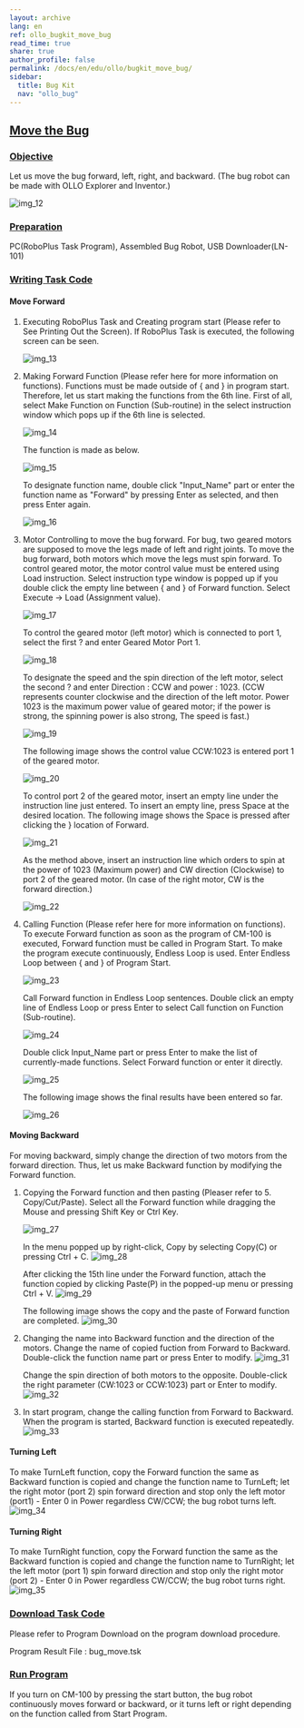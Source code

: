 ```yaml
---
layout: archive
lang: en
ref: ollo_bugkit_move_bug
read_time: true
share: true
author_profile: false
permalink: /docs/en/edu/ollo/bugkit_move_bug/
sidebar:
  title: Bug Kit
  nav: "ollo_bug"
---
```


## [Move the Bug](#move-the-bug)

### [Objective](#objective)

Let us move the bug forward, left, right, and backward. (The bug robot can be made with OLLO Explorer and Inventor.)

![img_12][img_12]

### [Preparation](#preparation)

PC(RoboPlus Task Program), Assembled Bug Robot, USB Downloader(LN-101)

### [Writing Task Code](#writing-task-code)

#### Move Forward

1. Executing RoboPlus Task and Creating program start (Please refer to See Printing Out the Screen). If RoboPlus Task is executed, the following screen can be seen.

    ![img_13][img_13]

2. Making Forward Function (Please refer here for more information on functions). Functions must be made outside of { and } in program start. Therefore, let us start making the functions from the 6th line. First of all, select Make Function on Function (Sub-routine) in the select instruction window which pops up if the 6th line is selected.

    ![img_14][img_14]

    The function is made as below.

    ![img_15][img_15]

    To designate function name, double click "Input_Name" part or enter the function name as "Forward" by pressing Enter as selected, and then press Enter again.

    ![img_16][img_16]

3. Motor Controlling to move the bug forward. For bug, two geared motors are supposed to move the legs made of left and right joints. To move the bug forward, both motors which move the legs must spin forward. To control geared motor, the motor control value must be entered using Load instruction. Select instruction type window is popped up if you double click the empty line between { and } of Forward function.  Select Execute -> Load (Assignment value).

    ![img_17][img_17]

    To control the geared motor (left motor) which is connected to port 1, select the first ? and enter Geared Motor Port 1.

    ![img_18][img_18]

    To designate the speed and the spin direction of the left motor, select the second ? and enter Direction : CCW and power : 1023. (CCW represents counter clockwise and the direction of the left motor.  Power 1023 is the maximum power value of geared motor; if the power is strong, the spinning power is also strong, The speed is fast.)

    ![img_19][img_19]

    The following image shows the control value CCW:1023 is entered port 1 of the geared motor.

    ![img_20][img_20]

    To control port 2 of the geared motor, insert an empty line under the instruction line just entered.  To insert an empty line, press Space at the desired location. The following image shows the Space is pressed after clicking the } location of Forward.

    ![img_21][img_21]

    As the method above, insert an instruction line which orders to spin at the power of 1023 (Maximum power) and CW direction (Clockwise) to port 2 of the geared motor. (In case of the right motor, CW is the forward direction.)

    ![img_22][img_22]

4. Calling Function (Please refer here for more information on functions). To execute Forward function as soon as the program of CM-100 is executed, Forward function must be called in Program Start. To make the program execute continuously, Endless Loop is used.  Enter Endless Loop between { and } of Program Start.

    ![img_23][img_23]

    Call Forward function in Endless Loop sentences.  Double click an empty line of Endless Loop or press Enter to select Call function on Function (Sub-routine).

    ![img_24][img_24]

    Double click Input_Name part or press Enter to make the list of currently-made functions.  Select Forward function or enter it directly.

    ![img_25][img_25]

    The following image shows the final results have been entered so far.

    ![img_26][img_26]


#### Moving Backward

For moving backward, simply change the direction of two motors from the forward direction. Thus, let us make Backward function by modifying the Forward function.

1. Copying the Forward function and then pasting (Pleaser refer to 5. Copy/Cut/Paste). Select all the Forward function while dragging the Mouse and pressing Shift Key or Ctrl Key.

    ![img_27][img_27]

    In the menu popped up by right-click, Copy by selecting Copy(C) or pressing Ctrl + C.
    ![img_28][img_28]

    After clicking the 15th line under the Forward function, attach the function copied by clicking Paste(P) in the popped-up menu or pressing Ctrl + V.
    ![img_29][img_29]

    The following image shows the copy and the paste of Forward function are completed.
    ![img_30][img_30]

2. Changing the name into Backward function and the direction of the motors. Change the name of copied fuction from Forward to Backward.  Double-click the function name part or press Enter to modify.
    ![img_31][img_31]

    Change the spin direction of both motors to the opposite. Double-click the right parameter (CW:1023 or CCW:1023) part or Enter to modify.
    ![img_32][img_32]

3. In start program, change the calling function from Forward to Backward. When the program is started, Backward function is executed repeatedly.
    ![img_33][img_33]


#### Turning Left

To make TurnLeft function, copy the Forward function the same as Backward function is copied and change the function name to TurnLeft; let the right motor (port 2) spin forward direction and stop only the left motor (port1) - Enter 0 in Power regardless CW/CCW;  the bug robot turns left.
![img_34][img_34]


#### Turning Right

To make TurnRight function, copy the Forward function the same as the Backward function is copied and change the function name to TurnRight; let the left motor (port 1) spin forward direction and stop only the right motor (port 2) - Enter 0 in Power regardless CW/CCW;  the bug robot turns right.
![img_35][img_35]

### [Download Task Code](#download-task-code)

Please refer to Program Download on the program download procedure.

Program Result File :  bug_move.tsk


### [Run Program](#run-program)

If you turn on CM-100 by pressing the start button, the bug robot continuously moves forward or backward, or it turns left or right depending on the function called from Start Program.


[img_12]: /emanual/assets/images/edu/ollo/ollo_bug_14.jpg
[img_13]: /emanual/assets/images/edu/ollo/ollo_bug_15.png
[img_14]: /emanual/assets/images/edu/ollo/ollo_bug_16.jpg
[img_15]: /emanual/assets/images/edu/ollo/ollo_bug_17.png
[img_16]: /emanual/assets/images/edu/ollo/ollo_bug_18.png
[img_17]: /emanual/assets/images/edu/ollo/ollo_bug_19.jpg
[img_18]: /emanual/assets/images/edu/ollo/ollo_bug_20.png
[img_19]: /emanual/assets/images/edu/ollo/ollo_bug_21.png
[img_20]: /emanual/assets/images/edu/ollo/ollo_bug_22.png
[img_21]: /emanual/assets/images/edu/ollo/ollo_bug_23.png
[img_22]: /emanual/assets/images/edu/ollo/ollo_bug_24.png
[img_23]: /emanual/assets/images/edu/ollo/ollo_bug_25.png
[img_24]: /emanual/assets/images/edu/ollo/ollo_bug_26.png
[img_25]: /emanual/assets/images/edu/ollo/ollo_bug_27.png
[img_26]: /emanual/assets/images/edu/ollo/ollo_bug_28.png
[img_27]: /emanual/assets/images/edu/ollo/ollo_bug_29.png
[img_28]: /emanual/assets/images/edu/ollo/ollo_bug_30.png
[img_29]: /emanual/assets/images/edu/ollo/ollo_bug_31.png
[img_30]: /emanual/assets/images/edu/ollo/ollo_bug_32.png
[img_31]: /emanual/assets/images/edu/ollo/ollo_bug_33.png
[img_32]: /emanual/assets/images/edu/ollo/ollo_bug_34.png
[img_33]: /emanual/assets/images/edu/ollo/ollo_bug_35.png
[img_34]: /emanual/assets/images/edu/ollo/ollo_bug_36.png
[img_35]: /emanual/assets/images/edu/ollo/ollo_bug_37.png
